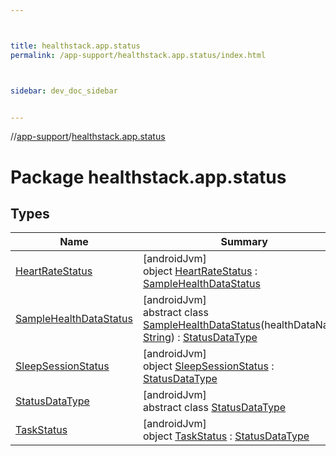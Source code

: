 ```yaml
---



title: healthstack.app.status
permalink: /app-support/healthstack.app.status/index.html



sidebar: dev_doc_sidebar


---
```




//[app-support](/app-support.html)/[healthstack.app.status](index.html)



# Package healthstack.app.status



## Types


| Name | Summary |
|---|---|
| [HeartRateStatus](-heart-rate-status/index.html) | [androidJvm]<br>object [HeartRateStatus](-heart-rate-status/index.html) : [SampleHealthDataStatus](-sample-health-data-status/index.html) |
| [SampleHealthDataStatus](-sample-health-data-status/index.html) | [androidJvm]<br>abstract class [SampleHealthDataStatus](-sample-health-data-status/index.html)(healthDataName: [String](https://kotlinlang.org/api/latest/jvm/stdlib/kotlin/-string/index.html)) : [StatusDataType](-status-data-type/index.html) |
| [SleepSessionStatus](-sleep-session-status/index.html) | [androidJvm]<br>object [SleepSessionStatus](-sleep-session-status/index.html) : [StatusDataType](-status-data-type/index.html) |
| [StatusDataType](-status-data-type/index.html) | [androidJvm]<br>abstract class [StatusDataType](-status-data-type/index.html) |
| [TaskStatus](-task-status/index.html) | [androidJvm]<br>object [TaskStatus](-task-status/index.html) : [StatusDataType](-status-data-type/index.html) |



